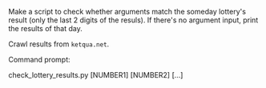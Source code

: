 Make a script to check whether arguments match the someday lottery's result (only the last 2 digits of the resuls). If there's no argument input, print the results of that day.

Crawl results from `ketqua.net`.

Command prompt:

  check_lottery_results.py [NUMBER1] [NUMBER2] [...]
